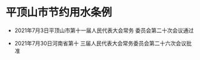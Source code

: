 # 平顶山市节约用水条例

- 2021年7月3日平顶山市第十一届人民代表大会常务
  委员会第二十次会议通过

- 2021年7月30日河南省第十
  三届人民代表大会常务委员会第二十六次会议批准

<!-- INFO END -->
